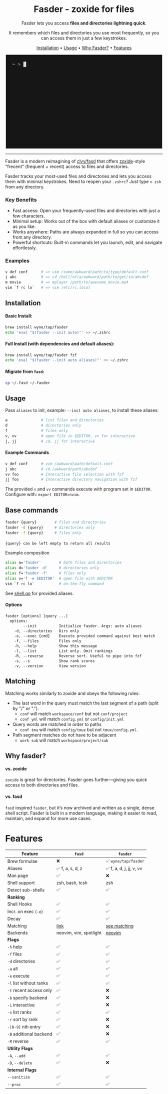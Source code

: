 <div align="center">

# Fasder - zoxide for files

<!--
[![GitHub Downloads (all assets, all releases)](https://img.shields.io/github/downloads/wyne/fasder/total)](https://github.com/wyne/fasder/releases)
-->

Fasder lets you access **files and directories lightning quick**.

It remembers which files and directories you use most frequently, so you can access
them in just a few keystrokes.<br />

[Installation](#installation) •
[Usage](#usage) •
[Why Fasder?](#why-fasder) •
[Features](#features)

![Demo](./demo.gif)

</div>

<hr />

Fasder is a modern reimagining of [clvv/fasd](http://github.com/clvv/fasd) that offers [zoxide](https://github.com/ajeetdsouza/zoxide)-style “frecent” (frequent + recent) access to files and directories.

Fasder tracks your most-used files and directories and lets you access them with minimal keystrokes. Need to reopen your `.zshrc`? Just type `v zsh` from any directory.

### Key Benefits

- Fast access: Open your frequently-used files and directories with just a few characters.
- Minimal setup: Works out of the box with default aliases or customize it as you like.
- Works anywhere: Paths are always expanded in full so you can access from any directory.
- Powerful shortcuts: Built-in commands let you launch, edit, and navigate effortlessly.

### Examples

```bash
v def conf      # => vim /some/awkward/path/to/type/default.conf
j abc           # => cd /hell/of/a/awkward/path/to/get/to/abcdef
m movie         # => mplayer /path/to/awesome_movie.mp4
vim `f rc lo`   # => vim /etc/rc.local
```

## Installation

#### Basic Install:

```bash
brew install wyne/tap/fasder
echo 'eval "$(fasder --init auto)"' >> ~/.zshrc
```

#### Full Install (with dependencies and default aliases):

```bash
brew install wyne/tap/fasder fzf
echo 'eval "$(fasder --init auto aliases)"' >> ~/.zshrc
```

#### Migrate from `fasd`:

```bash
cp ~/.fasd ~/.fasder
```

## Usage

Pass `aliases` to init, example: `--init auto aliases`, to install these aliases:

```bash
a               # list files and directories
d               # directories only
f               # files only
v, vv           # open file in $EDITOR, vv for interactive
j, jj           # cd, jj for interactive
```

#### Example Commands

```bash
v def conf      # vim /awkward/path/default.conf
j abc           # cd /awkward/path/abcdef
vv foo          # Interactive file selection with fzf
jj foo          # Interactive directory navigation with fzf
```

The provided `v` and `vv` commands execute with program set in `$EDITOR`.
Configure with: `export EDITOR=nvim`.

## Base commands

```bash
fasder {query}        # files and directories
fasder -d {query}     # directories only
fasder -f {query}     # files only

{query} can be left empty to return all results
```

Example composition

```bash
alias a='fasder'        # both files and directories
alias d='fasder -d'     # directories only
alias f='fasder -f'     # files only
alias v='f -e $EDITOR'  # open file with $EDITOR
vim `f rc lo`           # on-the-fly command
```

See [shell.go](https://github.com/wyne/fasder/blob/main/shell.go) for provided aliases.

#### Options

```
fasder [options] [query ...]
  options:
        --init          Initialize fasder. Args: auto aliases
    -d, --directories   Dirs only
    -e, --exec {cmd}    Execute provided command against best match
    -f, --files         Files only
    -h, --help          Show this message
    -l, --list          List only. Omit rankings
    -R, --reverse       Reverse sort. Useful to pipe into fzf
    -s, --s             Show rank scores
    -v, --version       View version
```

## Matching

Matching works similarly to zoxide and obeys the following rules:

- The last word in the query must match the last segment of a path (split by "/" or ".").
  - `conf` will match `workspace/conf` but not `conf/project`
  - `conf yml` will match `config.yml` or `config/init.yml`
- Query words are matched in order to paths
  - `conf tmu` will match `config/tmux` but not `tmux/config.yml`.
- Path segment matches do not have to be adjacent
  - `work sub` will match `workspace/project/sub`

## Why fasder?

#### vs. zoxide

`zoxide` is great for directories. Fasder goes further—giving you quick access to both directories and files.

#### vs. fasd

`fasd` inspired `fasder`, but it’s now archived and written as a single, dense shell script. Fasder is built in a modern language, making it easier to read, maintain, and expand for more use cases.

# Features

| Feature                 | `fasd`                 | `fasder`                |
| ----------------------- | ---------------------- | ----------------------- |
| Brew formulae           | ❌                      | ✅ `wyne/tap/fasder`     |
| Aliases                 | ✅ f, a, s, d, z        | ✅ f, a, d, j, jj, v, vv |
| Man page                | ✅                      | ❌                       |
| Shell support           | zsh, bash, tcsh        | zsh                     |
| Detect sub-shells       | ✅                      | ✅                       |
| **Ranking**             |                        |                         |
| Shell Hooks             | ✅                      | ✅                       |
| Incr. on exec (`-e`)    | ✅                      | ✅                       |
| Decay                   | ✅                      | ✅                       |
| Matching                | [link](#)              | [see matching](#)       |
| Backends                | neovim, vim, spotlight | [neovim](#)             |
| **Flags**               |                        |                         |
| `-h` help               | ✅                      | ✅                       |
| `-f` files              | ✅                      | ✅                       |
| `-d` directories        | ✅                      | ✅                       |
| `-a` all                | ✅                      | ✅                       |
| `-e` execute            | ✅                      | ✅                       |
| `-l` list without ranks | ✅                      | ✅                       |
| `-t` recent access only | ✅                      | ❌                       |
| `-b` specify backend    | ✅                      | ❌                       |
| `-i` interactive        | ✅                      | ❌                       |
| `-s` list ranks         | ✅                      | ✅                       |
| `-r` sort by rank       | ✅                      | ❌                       |
| `-[0-9]` nth entry      | ✅                      | ❌                       |
| `-B` additional backend | ✅                      | ❌                       |
| `-R` reverse            | ✅                      | ✅                       |
| **Utility Flags**       |                        |                         |
| `-A`, `--add`           | ✅                      | ✅                       |
| `-D`, `--delete`        | ✅                      | ❌                       |
| **Internal Flags**      |                        |                         |
| `--sanitize`            | ✅                      | ✅                       |
| `--proc`                | ✅                      | ✅                       |
